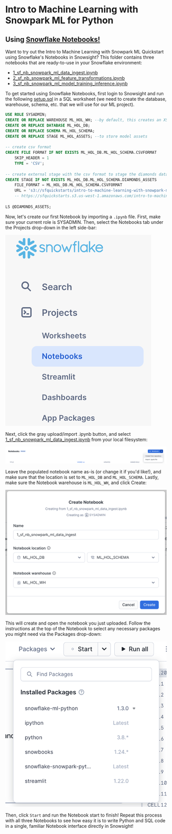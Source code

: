 # Intro to Machine Learning with Snowpark ML for Python
## Using [Snowflake Notebooks!](https://docs.snowflake.com/en/LIMITEDACCESS/snowsight-notebooks/ui-snowsight-notebooks-about)

Want to try out the Intro to Machine Learning with Snowpark ML Quickstart using Snowflake's Notebooks in Snowsight? This folder contains three notebooks that are ready-to-use in your Snowflake environment:
- [1_sf_nb_snowpark_ml_data_ingest.ipynb](./1_sf_nb_snowpark_ml_data_ingest.ipynb)
- [2_sf_nb_snowpark_ml_feature_transformations.ipynb](./2_sf_nb_snowpark_ml_feature_transformations.ipynb)
- [3_sf_nb_snowpark_ml_model_training_inference.ipynb](./3_sf_nb_snowpark_ml_model_training_inference.ipynb)

To get started using Snowflake Notebooks, first login to Snowsight and run the following [setup.sql](./setup.sql) in a SQL worksheet (we need  to create the database, warehouse, schema, etc. that we will use for our ML project).
```sql
USE ROLE SYSADMIN;
CREATE OR REPLACE WAREHOUSE ML_HOL_WH; --by default, this creates an XS Standard Warehouse
CREATE OR REPLACE DATABASE ML_HOL_DB;
CREATE OR REPLACE SCHEMA ML_HOL_SCHEMA;
CREATE OR REPLACE STAGE ML_HOL_ASSETS; --to store model assets

-- create csv format
CREATE FILE FORMAT IF NOT EXISTS ML_HOL_DB.ML_HOL_SCHEMA.CSVFORMAT 
    SKIP_HEADER = 1 
    TYPE = 'CSV';

-- create external stage with the csv format to stage the diamonds dataset
CREATE STAGE IF NOT EXISTS ML_HOL_DB.ML_HOL_SCHEMA.DIAMONDS_ASSETS 
    FILE_FORMAT = ML_HOL_DB.ML_HOL_SCHEMA.CSVFORMAT 
    URL = 's3://sfquickstarts/intro-to-machine-learning-with-snowpark-ml-for-python/diamonds.csv';
    -- https://sfquickstarts.s3.us-west-1.amazonaws.com/intro-to-machine-learning-with-snowpark-ml-for-python/diamonds.csv

LS @DIAMONDS_ASSETS;

```

Now, let's create our first Notebook by importing a `.ipynb` file. First, make sure your current role is SYSADMIN. Then, select the Notebooks tab under the Projects drop-down in the left side-bar:

![Notebook Dropdown](./assets/nb_dropdown.png)

Next, click the gray upload/import .ipynb button, and select [1_sf_nb_snowpark_ml_data_ingest.ipynb](./1_sf_nb_snowpark_ml_data_ingest.ipynb) from your local filesystem:

![Notebook Upload](./assets/nb_import.png)

Leave the populated notebook name as-is (or change it if you'd like!), and make sure that the location is set to `ML_HOL_DB` and `ML_HOL_SCHEMA`. Lastly, make sure the Notebook warehouse is `ML_HOL_WH`, and click Create:

![Notebook Config](./assets/nb_config.png)

This will create and open the notebook you just uploaded. Follow the instructions at the top of the Notebook to select any necessary packages you might need via the Packages drop-down:

![Packages](./assets/sample_packages.png)

Then, click `Start` and run the Notebook start to finish! Repeat this process with all three Notebooks to see how easy it is to write Python and SQL code in a single, familiar Notebook interface directly in Snowsight!